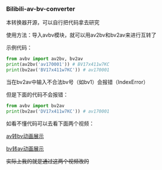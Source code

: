 ### Bilibili-av-bv-converter
本转换器开源，可以自行把代码拿去研究

使用方法：导入avbv模块，就可以用av2bv和bv2av来进行互转了

示例代码：
```python
from avbv import av2bv, bv2av
print(av2bv('av170001')) # BV17x411w7KC
print(bv2av('BV17x411w7KC')) # av170001
```
当在bv2av中输入不合法bv号（如bv1）会报错（IndexError）

但是下面的代码不会报错：
```python
from avbv import bv2av
print(bv2av('DV17x411w7KC')) # av170001
```
如看不懂代码可以去看下面两个视频：

[av转bv动画展示](https://www.bilibili.com/video/BV1N741127Tj)

[bv转av动画展示](https://www.bilibili.com/video/BV1R7411y7kw)

~~实际上我的就是通过这两个视频改的~~


